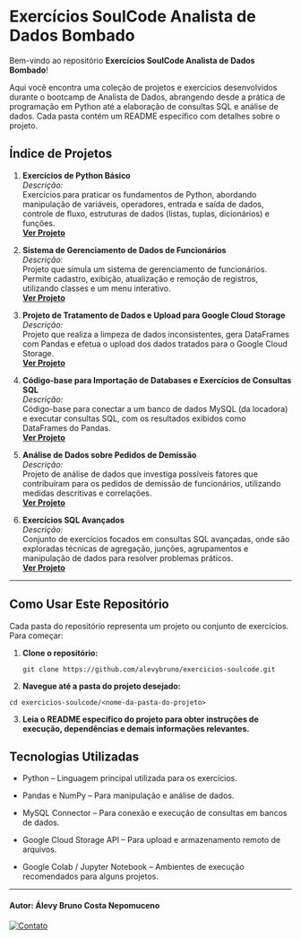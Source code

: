 # Exercícios SoulCode Analista de Dados Bombado

Bem-vindo ao repositório **Exercícios SoulCode Analista de Dados Bombado**!

Aqui você encontra uma coleção de projetos e exercícios desenvolvidos durante o bootcamp de Analista de Dados, abrangendo desde a prática de programação em Python até a elaboração de consultas SQL e análise de dados. Cada pasta contém um README específico com detalhes sobre o projeto.

## Índice de Projetos

1. **Exercícios de Python Básico**  
   *Descrição:*  
   Exercícios para praticar os fundamentos de Python, abordando manipulação de variáveis, operadores, entrada e saída de dados, controle de fluxo, estruturas de dados (listas, tuplas, dicionários) e funções.  
   [**Ver Projeto**](https://github.com/alevybruno/exercicios-soulcode/tree/main/01%20-%20Fundamentos%20de%20Python)

2. **Sistema de Gerenciamento de Dados de Funcionários**  
   *Descrição:*  
   Projeto que simula um sistema de gerenciamento de funcionários. Permite cadastro, exibição, atualização e remoção de registros, utilizando classes e um menu interativo.  
   [**Ver Projeto**](https://github.com/alevybruno/exercicios-soulcode/tree/main/02%20-%20SGBD%20de%20Quadro%20de%20Funcion%C3%A1rios)

3. **Projeto de Tratamento de Dados e Upload para Google Cloud Storage**  
   *Descrição:*  
   Projeto que realiza a limpeza de dados inconsistentes, gera DataFrames com Pandas e efetua o upload dos dados tratados para o Google Cloud Storage.  
   [**Ver Projeto**](https://github.com/alevybruno/exercicios-soulcode/tree/main/03%20-Projeto%20Cloud%20Storage%20e%20Tratamento%20de%20Dados)

4. **Código-base para Importação de Databases e Exercícios de Consultas SQL**  
   *Descrição:*  
   Código-base para conectar a um banco de dados MySQL (da locadora) e executar consultas SQL, com os resultados exibidos como DataFrames do Pandas.  
   [**Ver Projeto**](https://github.com/alevybruno/exercicios-soulcode/tree/main/04%20-%20Projeto%20ETL%20SQL%20to%20Cloud%20Storage)

5. **Análise de Dados sobre Pedidos de Demissão**  
   *Descrição:*  
   Projeto de análise de dados que investiga possíveis fatores que contribuíram para os pedidos de demissão de funcionários, utilizando medidas descritivas e correlações.  
   [**Ver Projeto**](https://github.com/alevybruno/exercicios-soulcode/tree/main/05%20-%20Estat%C3%ADstica%20Descritiva)
6. **Exercícios SQL Avançados**  
   *Descrição:*  
   Conjunto de exercícios focados em consultas SQL avançadas, onde são exploradas técnicas de agregação, junções, agrupamentos e manipulação de dados para resolver problemas práticos.  
   [**Ver Projeto**](https://github.com/alevybruno/exercicios-soulcode/tree/main/06%20-%20Exerc%C3%ADcios%20de%20Consultas%20SQL)

---

## Como Usar Este Repositório

Cada pasta do repositório representa um projeto ou conjunto de exercícios. Para começar:

1. **Clone o repositório:**
   ```
   git clone https://github.com/alevybruno/exercicios-soulcode.git
   ```

2. **Navegue até a pasta do projeto desejado:**

```
cd exercicios-soulcode/<nome-da-pasta-do-projeto>
```

3. **Leia o README específico do projeto para obter instruções de execução, dependências e demais informações relevantes.**


## Tecnologias Utilizadas

- Python – Linguagem principal utilizada para os exercícios.

- Pandas e NumPy – Para manipulação e análise de dados.

- MySQL Connector – Para conexão e execução de consultas em bancos de dados.

- Google Cloud Storage API – Para upload e armazenamento remoto de arquivos.

- Google Colab / Jupyter Notebook – Ambientes de execução recomendados para alguns projetos.

---

#### Autor: Álevy Bruno Costa Nepomuceno

[![Contato](https://img.shields.io/badge/Contato-870044?style=for-the-badge&logo=linktree&logoColor=white)](https://linktr.ee/alevybruno)



